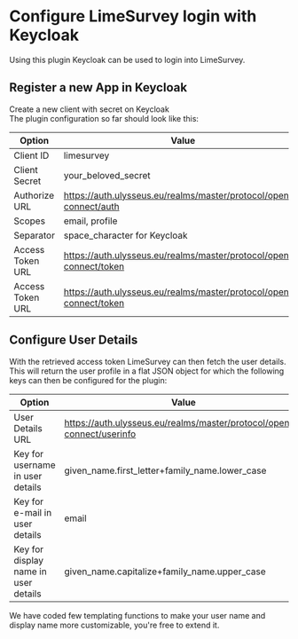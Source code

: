 # Configure LimeSurvey login with Keycloak

Using this plugin Keycloak can be used to login into LimeSurvey.

## Register a new App in Keycloak

Create a new client with secret on Keycloak  
The plugin configuration so far should look like this:

| Option           | Value                                                                |
|------------------|----------------------------------------------------------------------|
| Client ID        | limesurvey                                                           |
| Client Secret    | your_beloved_secret                                                  |
| Authorize URL    | https://auth.ulysseus.eu/realms/master/protocol/openid-connect/auth  |
| Scopes           | email, profile                                                       |
| Separator        | space_character for Keycloak                                         |
| Access Token URL | https://auth.ulysseus.eu/realms/master/protocol/openid-connect/token |
| Access Token URL | https://auth.ulysseus.eu/realms/master/protocol/openid-connect/token |

## Configure User Details

With the retrieved access token LimeSurvey can then fetch the user details.
This will return the user profile in a flat JSON object for which the following keys
can then be configured for the plugin:


| Option                               | Value                                                                   |
|--------------------------------------|-------------------------------------------------------------------------|
| User Details URL                     | https://auth.ulysseus.eu/realms/master/protocol/openid-connect/userinfo |
| Key for username in user details     | given_name.first_letter+family_name.lower_case                          |
| Key for e-mail in user details       | email                                                                   |
| Key for display name in user details | given_name.capitalize+family_name.upper_case                            |

We have coded few templating functions to make your user name and display name more customizable, you're free to extend it.
